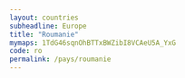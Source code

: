 ```yaml
---
layout: countries
subheadline: Europe
title: "Roumanie"
mymaps: 1TdG46sqnOhBTTxBWZibI8VCAeU5A_YxG
code: ro 
permalink: /pays/roumanie
---
```

